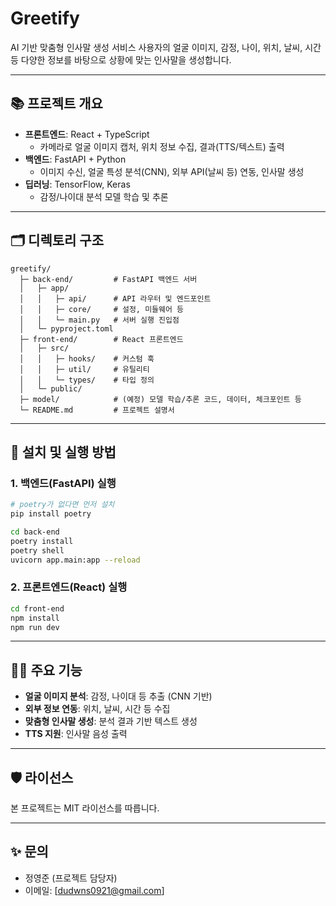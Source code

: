 # Greetify

AI 기반 맞춤형 인사말 생성 서비스
사용자의 얼굴 이미지, 감정, 나이, 위치, 날씨, 시간 등 다양한 정보를 바탕으로 상황에 맞는 인사말을 생성합니다.

---

## 📚 프로젝트 개요

- **프론트엔드**: React + TypeScript  
  - 카메라로 얼굴 이미지 캡처, 위치 정보 수집, 결과(TTS/텍스트) 출력
- **백엔드**: FastAPI + Python  
  - 이미지 수신, 얼굴 특성 분석(CNN), 외부 API(날씨 등) 연동, 인사말 생성
- **딥러닝**: TensorFlow, Keras  
  - 감정/나이대 분석 모델 학습 및 추론

---

## 🗂️ 디렉토리 구조

```
greetify/
  ├─ back-end/         # FastAPI 백엔드 서버
  │   ├─ app/
  │   │   ├─ api/      # API 라우터 및 엔드포인트
  │   │   ├─ core/     # 설정, 미들웨어 등
  │   │   └─ main.py   # 서버 실행 진입점
  │   └─ pyproject.toml
  ├─ front-end/        # React 프론트엔드
  │   ├─ src/
  │   │   ├─ hooks/    # 커스텀 훅
  │   │   ├─ util/     # 유틸리티
  │   │   └─ types/    # 타입 정의
  │   └─ public/
  ├─ model/            # (예정) 모델 학습/추론 코드, 데이터, 체크포인트 등
  └─ README.md         # 프로젝트 설명서
```

---

## 🚀 설치 및 실행 방법

### 1. 백엔드(FastAPI) 실행

```bash
# poetry가 없다면 먼저 설치
pip install poetry

cd back-end
poetry install
poetry shell
uvicorn app.main:app --reload
```

### 2. 프론트엔드(React) 실행

```bash
cd front-end
npm install
npm run dev
```

---

## 🧑‍💻 주요 기능

- **얼굴 이미지 분석**: 감정, 나이대 등 추출 (CNN 기반)
- **외부 정보 연동**: 위치, 날씨, 시간 등 수집
- **맞춤형 인사말 생성**: 분석 결과 기반 텍스트 생성
- **TTS 지원**: 인사말 음성 출력

---

## 🛡️ 라이선스

본 프로젝트는 MIT 라이선스를 따릅니다.

---

## ✨ 문의

- 정영준 (프로젝트 담당자)
- 이메일: [dudwns0921@gmail.com]
